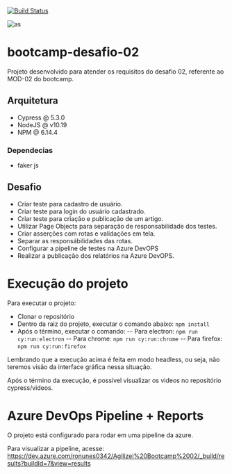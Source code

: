 [![Build Status](https://dev.azure.com/ronunes0342/Agilizei%20Bootcamp%2002/_apis/build/status/r0nunes.bootcamp-challenge-02?branchName=main)](https://dev.azure.com/ronunes0342/Agilizei%20Bootcamp%2002/_build/latest?definitionId=1&branchName=main)

![as](https://agilizei.files.wordpress.com/2020/08/agilizei.png?w=120&h=580)

# bootcamp-desafio-02

Projeto desenvolvido para atender os requisitos do desafio 02, referente ao MOD-02 do bootcamp. 

## Arquitetura

- Cypress @ 5.3.0
- NodeJS @ v10.19
- NPM @ 6.14.4

### Dependecias
- faker js

## Desafio

- Criar teste para cadastro de usuário.
- Criar teste para login do usuário cadastrado.
- Criar teste para criação e publicação de um artigo.
- Utilizar Page Objects para separação de responsabilidade dos testes. 
- Criar asserções com rotas e validações em tela. 
- Separar as responsábilidades das rotas. 
- Configurar a pipeline de testes na Azure DevOPS
- Realizar a publicação dos relatórios na Azure DevOPS.

# Execução do projeto

Para executar o projeto: 

- Clonar o repositório
- Dentro da raiz do projeto, executar o comando abaixo:
`npm install`
- Após o término, executar o comando:
-- Para electron: `npm run cy:run:electron`
-- Para chrome: `npm run cy:run:chrome`
-- Para firefox: `npm run cy:run:firefox`

Lembrando que a execução acima é feita em modo headless, ou seja, não teremos visão da interface gráfica nessa situação. 

Após o término da execução, é possível visualizar os videos no repositório cypress/videos.

# Azure DevOps Pipeline + Reports

O projeto está configurado para rodar em uma pipeline da azure. 

Para visualizar a pipeline, acesse: https://dev.azure.com/ronunes0342/Agilizei%20Bootcamp%2002/_build/results?buildId=7&view=results




